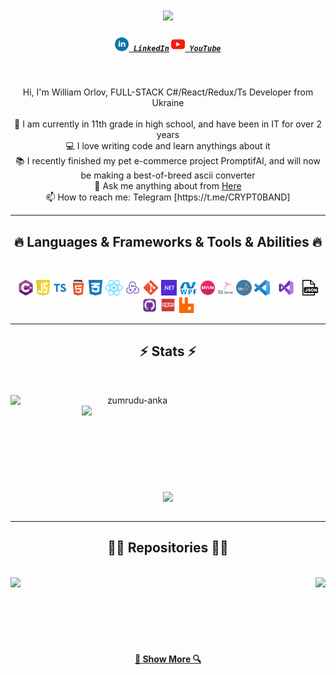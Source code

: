 <h1 align="center">
  <a href="https://git.io/typing-svg">
    <img src="https://readme-typing-svg.herokuapp.com/?lines=Hello,+There!+👋;This+is+FL0REN....;Nice+to+meet+you!&center=true&size=30">
  </a>
</h1>

<h5 align="center">
  <code><a href="https://www.linkedin.com/in/william-orlov-21098b278/" title="LinkedIn Profile"><img width="22" src="images/linkedin.svg"> LinkedIn</a></code>
  <code><a href="https://www.youtube.com/@FL0REN_1/videos" title="YouTube Profile"><img width="22" src="images/youtube.svg"> YouTube</a></code>
</h5>
<br>
<p align="center">
  Hi, I'm William Orlov, FULL-STACK C#/React/Redux/Ts Developer from Ukraine
  <br>
  <br>
  🔬 I am currently in 11th grade in high school, and have been in IT for over 2 years
  <br>
  💻 I love writing code and learn anythings about it
  <br>
  📚 I recently finished my pet e-commerce project PromptifAI, and will now be making a best-of-breed ascii converter
  <br>
  💬 Ask me anything about from <a href="https://github.com/FL0REN1/FL0REN1/issues" title="Issues">Here</a>
  <br>
  📫 How to reach me: Telegram [https://t.me/CRYPT0BAND]
</p>

<hr>
<h2 align="center">🔥 Languages & Frameworks & Tools & Abilities 🔥</h2>
<br>
<p align="center">
  <code><img title="C#" height="25" src="images/cSharp.svg"></code>
  <code><img title="JavaScript" height="25" src="images/javascript.svg"></code>
  <code><img title="TypeScript" height="25" src="images/typescript.png"></code>
  <code><img title="HTML5" height="25" src="images/html5.png"></code>
  <code><img title="CSS" height="25" src="images/css.svg"></code>
  <code><img title="React" height="25" src="images/react.png"></code>
  <code><img title="Redux" height="25" src="images/redux.png"></code>
  <code><img title="Git" height="25" src="images/git.png"></code>
  <code><img title=".NetCore" height="25" src="images/dotnetcore.png"></code>
  <code><img title="WPF" height="25" src="images/wpf.png"></code>
  <code><img title="MVVM" height="25" src="images/mvvm.png"></code>
  <code><img title="MSSQL" height="25" src="images/mssql.png"></code>
  <code><img title="MySQL" height="25" src="images/mysql.png"></code>
  <code><img title="Visual Studio Code" height="25" src="images/vscode.png"></code>
  <code><img title="Microsoft Visual Studio" height="25" src="images/visualstudio.png"></code>
  <code><img title="JSON" height="25" src="images/json.png"></code>
  <code><img title="GitHub" height="25" src="images/github.png"></code>
  <code><img title="npm" height="25" src="images/npm.png"></code>
  <code><img title="RabbitMQ" height="25" src="images/rabbitmq-logo.svg"></code>
</p>
<hr>

<h2 align="center">⚡ Stats ⚡</h2>
<br>
<p align=center>
  <div align=center>
    <a href="https://github.com/denvercoder1/github-readme-streak-stats" title="Go to Source">
      <img align="left" width=390 src="https://github-readme-streak-stats.herokuapp.com/?user=FL0REN1&theme=react&border=61dafb&hide_border=true" alt="zumrudu-anka" />
    </a>
    <a href="https://github.com/anuraghazra/github-readme-stats" title="Go to Source">
      <img align="right" width=390 src="https://github-readme-stats.vercel.app/api?username=FL0REN1&show_icons=true&theme=react&border_color=61dafb&hide_border=true" />
    </a>
  </div>
  <br><br><br><br><br><br><br><br><br>
  <div align=center>
    <a href="https://github.com/anuraghazra/github-readme-stats">
      <img width=325 align="center" src="https://github-readme-stats.vercel.app/api/top-langs/?username=FL0REN1&hide=c%23,powershell,Mathematica,Ruby,Objective-C,Objective-C%2b%2b,Cuda&title_color=61dafb&text_color=ffffff&icon_color=61dafb&bg_color=20232a&langs_count=8&layout=compact&border_color=61dafb&hide_border=true" />
    </a>
  </div>
  <br>
</p>

<hr>

<h2 align="center">👨‍💻 Repositories 👨‍💻</h2>
<br>
<div width="100%" align="center">
  <a align="left" href="https://github.com/FL0REN1/PromptifAI" title="PromptifAI"><img align="left" height="115" src="https://github-readme-stats.vercel.app/api/pin/?username=FL0REN1&repo=PromptifAI&theme=react&border_color=61dafb&border_radius=10"></a><a align="right" href="https://github.com/FL0REN1/WebApi_ClientApp_WPF" title="WebApi_WPF"><img align="right" height="115" src="https://github-readme-stats.vercel.app/api/pin/?username=FL0REN1&repo=WebApi_ClientApp_WPF&theme=react&border_color=61dafb&border_radius=10"></a>
</div>
<br/><br/><br/><br/><br/><br/>

<h4 align="center">
  <a href="https://github.com/FL0REN1?tab=repositories" title="Show Repositories">🔎 Show More 🔍</a>
</h4>
